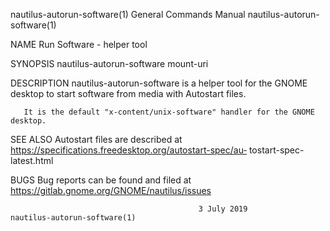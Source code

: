 nautilus-autorun-software(1)            General Commands Manual           nautilus-autorun-software(1)

NAME
       Run Software - helper tool

SYNOPSIS
       nautilus-autorun-software mount-uri

DESCRIPTION
       nautilus-autorun-software  is  a helper tool for the GNOME desktop to start software from media
       with Autostart files.

       It is the default "x-content/unix-software" handler for the GNOME desktop.

SEE ALSO
       Autostart  files  are  described  at  https://specifications.freedesktop.org/autostart-spec/au‐
       tostart-spec-latest.html

BUGS
       Bug reports can be found and filed at https://gitlab.gnome.org/GNOME/nautilus/issues

                                              3 July 2019                 nautilus-autorun-software(1)
